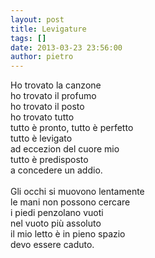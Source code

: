 ```yaml
---
layout: post
title: Levigature
tags: []
date: 2013-03-23 23:56:00
author: pietro
---
```

Ho trovato la canzone<br/>ho trovato il profumo<br/>ho trovato il posto<br/>ho trovato tutto<br/>tutto è pronto, tutto è perfetto<br/>tutto è levigato<br/>ad eccezion del cuore mio<br/>tutto è predisposto<br/>a concedere un addio.<br/><br/>Gli occhi si muovono lentamente<br/>le mani non possono cercare<br/>i piedi penzolano vuoti<br/>nel vuoto più assoluto<br/>il mio letto è in pieno spazio<br/>devo essere caduto.
